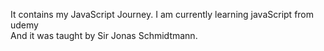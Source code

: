 It contains my JavaScript Journey.
I am currently learning javaScript from udemy<br>
And it was taught by Sir Jonas Schmidtmann.

